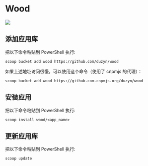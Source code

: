# Wood

![](https://github.com/duzyn/wood/workflows/Excavator/badge.svg)

## 添加应用库

把以下命令粘贴到 PowerShell 执行:

    scoop bucket add wood https://github.com/duzyn/wood
    
如果上述地址访问很慢，可以使用这个命令（使用了 cnpmjs 的代理）：

    scoop bucket add wood https://github.com.cnpmjs.org/duzyn/wood

## 安装应用

把以下命令粘贴到 PowerShell 执行:

    scoop install wood/<app_name>
    
## 更新应用库

把以下命令粘贴到 PowerShell 执行:

    scoop update
